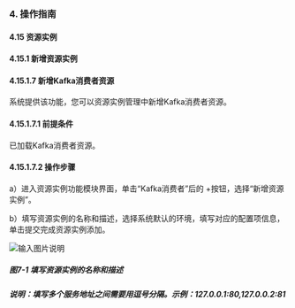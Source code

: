 ### 4. 操作指南

#### 4.15 资源实例

#### 4.15.1 新增资源实例

#### 4.15.1.7 新增Kafka消费者资源

系统提供该功能，您可以资源实例管理中新增Kafka消费者资源。

#### 4.15.1.7.1 前提条件

已加载Kafka消费者资源。

#### 4.15.1.7.2 操作步骤

a）进入资源实例功能模块界面，单击“Kafka消费者”后的 +按钮，选择“新增资源实例”。

b）填写资源实例的名称和描述，选择系统默认的环境，填写对应的配置项信息，单击提交完成资源实例添加。

![输入图片说明](../../../../../images/SoFlu%EF%BC%88%E5%90%8E%E7%AB%AF%EF%BC%89%E5%BC%80%E5%8F%91%E5%B9%B3%E5%8F%B0/1.%20%E6%9C%80%E6%96%B0%E7%89%88%E6%9C%AC%20-%20%E6%9B%B4%E6%96%B0%E6%97%A5%E6%9C%9F%20-%202022.10.08/4.%20%E6%93%8D%E4%BD%9C%E6%8C%87%E5%8D%97/15.%20%E8%B5%84%E6%BA%90%E5%AE%9E%E4%BE%8B/1.%20%E6%96%B0%E5%A2%9E%E8%B5%84%E6%BA%90%E5%AE%9E%E4%BE%8B/7-1.png)

##### 图7-1 填写资源实例的名称和描述

##### 说明：填写多个服务地址之间需要用逗号分隔。示例：127.0.0.1:80,127.0.0.2:81
